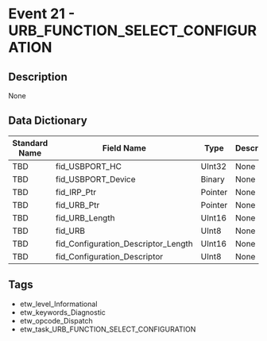 # Event 21 - URB_FUNCTION_SELECT_CONFIGURATION

## Description
None

## Data Dictionary
|Standard Name|Field Name|Type|Description|Sample Value|
|---|---|---|---|---|
|TBD|fid_USBPORT_HC|UInt32|None|`None`|
|TBD|fid_USBPORT_Device|Binary|None|`None`|
|TBD|fid_IRP_Ptr|Pointer|None|`None`|
|TBD|fid_URB_Ptr|Pointer|None|`None`|
|TBD|fid_URB_Length|UInt16|None|`None`|
|TBD|fid_URB|UInt8|None|`None`|
|TBD|fid_Configuration_Descriptor_Length|UInt16|None|`None`|
|TBD|fid_Configuration_Descriptor|UInt8|None|`None`|

## Tags
* etw_level_Informational
* etw_keywords_Diagnostic
* etw_opcode_Dispatch
* etw_task_URB_FUNCTION_SELECT_CONFIGURATION